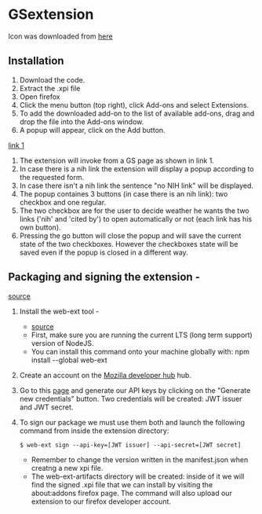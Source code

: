 # GSextension

Icon was downloaded from [here](https://www.flaticon.com/authors/freepik)

## Installation

1. Download the code.
2. Extract the .xpi file	
3. Open firefox
4. Click the menu button (top right), click Add-ons and select Extensions. 
5. To add the downloaded add-on to the list of available add-ons, drag and drop the file into the Add-ons window.
6. A popup will appear, click on the Add button. 


[link 1](https://scholar.google.com/scholar?cluster=6156061348334367701&hl=en&as_sdt=0,5)


1. The extension will invoke from a GS page as shown in link 1.
2. In case there is a nih link the extension will display a popup according to the requested form.
3. In case there isn't a nih link the sentence "no NIH link" will be displayed.
4. The popup containes 3 buttons (in case there is an nih link): two checkbox and one regular.
5. The two checkbox are for the user to decide weather he wants the two links ('nih' and 'cited by') 
    to open automatically or not (each link has his own button).
6. Pressing the go button will close the popup and will save the current state of the two checkboxes. 
    However the checkboxes state will be saved even if the popup is closed in a different way.

## Packaging and signing the extension -
[source](https://linuxconfig.org/how-to-create-package-and-sign-a-firefox-web-extension)

1. Install the web-ext tool -
   * [source](https://github.com/mozilla/web-ext)
   * First, make sure you are running the current LTS (long term support) version of NodeJS.
   * You can install this command onto your machine globally with:
        npm install --global web-ext
2. Create an account on the  [Mozilla developer hub](https://addons.mozilla.org/en-US/developers/) hub. 
3. Go to this [page](https://addons.mozilla.org/en-US/developers/addon/api/key/) and generate our API keys 
   by clicking on the "Generate new credentials" button. Two credentials will be created: JWT issuer and JWT secret.
4. To sign our package we must use them both and launch the following command from inside the 
   extension directory:  
   ```
   $ web-ext sign --api-key=[JWT issuer] --api-secret=[JWT secret]
   ```

   * Remember to change the version written in the manifest.json when creatng a new xpi file.
   * The web-ext-artifacts directory will be created: inside of it we will find the signed .xpi file that 
     we can install by visiting the about:addons firefox page. The command will also upload our extension to our firefox developer account. 
